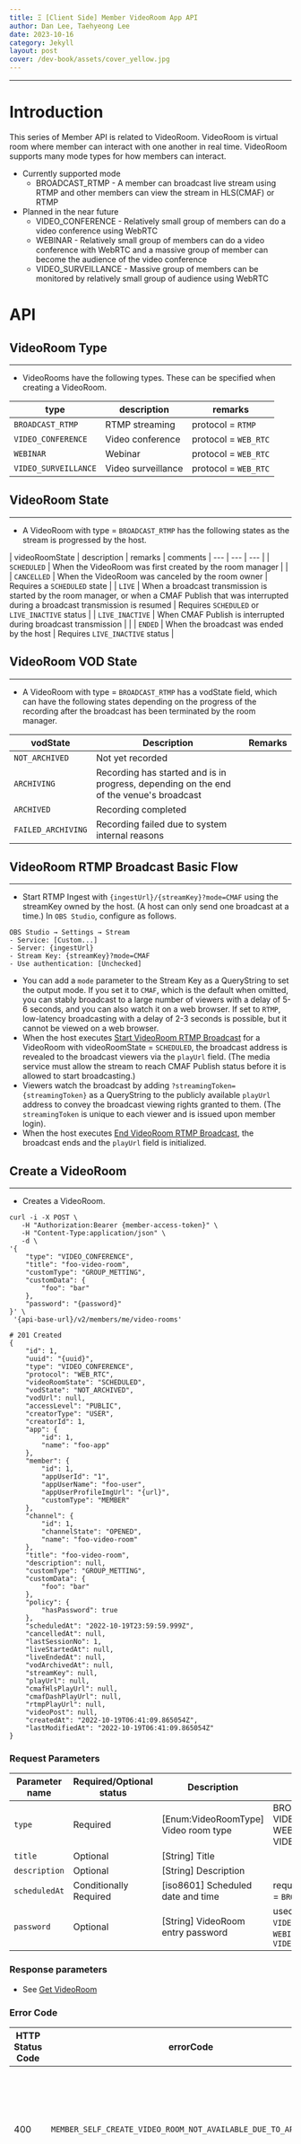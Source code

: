 ```yaml
---
title: Ξ [Client Side] Member VideoRoom App API
author: Dan Lee, Taehyeong Lee
date: 2023-10-16
category: Jekyll
layout: post
cover: /dev-book/assets/cover_yellow.jpg
---
```


-------------
# Introduction

This series of Member API is related to VideoRoom. VideoRoom is virtual room where member can interact with one another in real time. VideoRoom supports many mode types for how members can interact.

- Currently supported mode
    - BROADCAST_RTMP - A member can broadcast live stream using RTMP and other members can view the stream in HLS(CMAF) or RTMP
- Planned in the near future
    - VIDEO_CONFERENCE - Relatively small group of members can do a video conference using WebRTC
    - WEBINAR - Relatively small group of members can do a video conference with WebRTC and a massive group of member can become the audience of the video conference
    - VIDEO_SURVEILLANCE - Massive group of members can be monitored by relatively small group of audience using WebRTC

# API

<a name="VideoRoom-Type"></a>
## VideoRoom Type

---

  * VideoRooms have the following types. These can be specified when creating a VideoRoom.

| type | description | remarks |
| --- | --- | --- |
| `BROADCAST_RTMP` | RTMP streaming | protocol = `RTMP` |
| `VIDEO_CONFERENCE` | Video conference | protocol = `WEB_RTC` |
| `WEBINAR` | Webinar | protocol = `WEB_RTC` |
| `VIDEO_SURVEILLANCE` | Video surveillance | protocol = `WEB_RTC` |

<a name="VideoRoom-State"></a>
## VideoRoom State

---

  * A VideoRoom with type = `BROADCAST_RTMP` has the following states as the stream is progressed by the host.

| videoRoomState | description | remarks | comments
| --- | --- | --- |
| `SCHEDULED` | When the VideoRoom was first created by the room manager | |
| `CANCELLED` | When the VideoRoom was canceled by the room owner | Requires a `SCHEDULED` state |
| `LIVE` | When a broadcast transmission is started by the room manager, or when a CMAF Publish that was interrupted during a broadcast transmission is resumed | Requires `SCHEDULED` or `LIVE_INACTIVE` status |
| `LIVE_INACTIVE` | When CMAF Publish is interrupted during broadcast transmission | |
| `ENDED` | When the broadcast was ended by the host | Requires `LIVE_INACTIVE` status |

<a name="VideoRoom-VOD-State"></a>
## VideoRoom VOD State

---

  * A VideoRoom with type = `BROADCAST_RTMP` has a vodState field, which can have the following states depending on the progress of the recording after the broadcast has been terminated by the room manager.

| vodState | Description | Remarks |
| --- | --- | --- |
| `NOT_ARCHIVED` | Not yet recorded | |
| `ARCHIVING` | Recording has started and is in progress, depending on the end of the venue's broadcast | |
| `ARCHIVED` | Recording completed | |
| `FAILED_ARCHIVING` | Recording failed due to system internal reasons | |

<a name="VideoRoom-RTMP-Broadcast-Basic-Flow"></a>
## VideoRoom RTMP Broadcast Basic Flow

---

  * Start RTMP Ingest with `{ingestUrl}/{streamKey}?mode=CMAF` using the streamKey owned by the host. (A host can only send one broadcast at a time.) In `OBS Studio`, configure as follows.

```
OBS Studio → Settings → Stream
- Service: [Custom...]
- Server: {ingestUrl}
- Stream Key: {streamKey}?mode=CMAF
- Use authentication: [Unchecked]
```

  * You can add a `mode` parameter to the Stream Key as a QueryString to set the output mode. If you set it to `CMAF`, which is the default when omitted, you can stably broadcast to a large number of viewers with a delay of 5-6 seconds, and you can also watch it on a web browser. If set to `RTMP`, low-latency broadcasting with a delay of 2-3 seconds is possible, but it cannot be viewed on a web browser.
  * When the host executes [Start VideoRoom RTMP Broadcast](#start-videoroom-rtmp-broadcast) for a VideoRoom with videoRoomState = `SCHEDULED`, the broadcast address is revealed to the broadcast viewers via the `playUrl` field. (The media service must allow the stream to reach CMAF Publish status before it is allowed to start broadcasting.)
  * Viewers watch the broadcast by adding `?streamingToken={streamingToken}` as a QueryString to the publicly available `playUrl` address to convey the broadcast viewing rights granted to them. (The `streamingToken` is unique to each viewer and is issued upon member login).
  * When the host executes [End VideoRoom RTMP Broadcast](#end-videoroom-rtmp-broadcast), the broadcast ends and the `playUrl` field is initialized.

<a name="Create-VideoRoom"></a>
## Create a VideoRoom

---

  * Creates a VideoRoom.

```
curl -i -X POST \
   -H "Authorization:Bearer {member-access-token}" \
   -H "Content-Type:application/json" \
   -d \
'{
    "type": "VIDEO_CONFERENCE",
    "title": "foo-video-room",
    "customType": "GROUP_METTING",
    "customData": {
        "foo": "bar"
    },
    "password": "{password}"
}' \
 '{api-base-url}/v2/members/me/video-rooms'

# 201 Created
{
    "id": 1,
    "uuid": "{uuid}",
    "type": "VIDEO_CONFERENCE",
    "protocol": "WEB_RTC",
    "videoRoomState": "SCHEDULED",
    "vodState": "NOT_ARCHIVED",
    "vodUrl": null,
    "accessLevel": "PUBLIC",
    "creatorType": "USER",
    "creatorId": 1,
    "app": {
        "id": 1,
        "name": "foo-app"
    },
    "member": {
        "id": 1,
        "appUserId": "1",
        "appUserName": "foo-user",
        "appUserProfileImgUrl": "{url}",
        "customType": "MEMBER"
    },
    "channel": {
        "id": 1,
        "channelState": "OPENED",
        "name": "foo-video-room"
    },
    "title": "foo-video-room",
    "description": null,
    "customType": "GROUP_METTING",
    "customData": {
        "foo": "bar"
    },
    "policy": {
        "hasPassword": true
    },
    "scheduledAt": "2022-10-19T23:59:59.999Z",
    "cancelledAt": null,
    "lastSessionNo": 1,
    "liveStartedAt": null,
    "liveEndedAt": null,
    "vodArchivedAt": null,
    "streamKey": null,
    "playUrl": null,
    "cmafHlsPlayUrl": null,
    "cmafDashPlayUrl": null,
    "rtmpPlayUrl": null,
    "videoPost": null,
    "createdAt": "2022-10-19T06:41:09.865054Z",
    "lastModifiedAt": "2022-10-19T06:41:09.865054Z"
}
```

### Request Parameters

| Parameter name | Required/Optional status | Description | Remarks |
| --- | --- | --- | --- |
| `type` | Required | [Enum:VideoRoomType] Video room type | BROADCAST_RTMP, VIDEO_CONFERENCE, WEBINAR, VIDEO_SURVEILLANCE |
| `title` | Optional | [String] Title | |
| `description` | Optional | [String] Description | |
| `scheduledAt` | Conditionally Required | [iso8601] Scheduled date and time | required only for type = `BROADCAST_RTMP` |
| `password` | Optional | [String] VideoRoom entry password | used only for type = `VIDEO_CONFERENCE`, `WEBINAR`, `VIDEO_SURVEILLANCE` |

### Response parameters
  * See [Get VideoRoom](#get-videoroom)

### Error Code

| HTTP Status Code | errorCode | Remarks |
| --- | --- | --- |
| 400 | `MEMBER_SELF_CREATE_VIDEO_ROOM_NOT_AVAILABLE_DUE_TO_APP_POLICY` | Member was not allowed to self-create a VideoRoom, in which case it can only be created in the app |
| 400 | `EMPTY_VIDEO_ROOM_TYPE` | type Required request field is missing. |
| 400 | `empty_video_room_scheduled_at` | |
| 400 | `CUSTOM_TYPE_SIZE_UPPER_LIMIT_EXCEEDED` | customType field exceeds the maximum allowed length of 50 characters. |
| 400 | `CUSTOM_DATA_ITEM_COUNT_UPPER_LIMIT_EXCEEDED` | The maximum number of customData items exceeded 10. |
| 400 | `CUSTOM_DATA_ITEM_NAME_SIZE_UPPER_LIMIT_EXCEEDED` | customData item name exceeds the maximum length of 50 characters |
| 400 | `CUSTOM_DATA_ITEM_VALUE_SIZE_UPPER_LIMIT_EXCEEDED` | customData item value exceeds 50 characters. |

<a name="Get-VideoRooms"></a>
## Get VideoRooms

---

  * Gets the list of VideoRoom created by the logged-in member.

```
curl -i -X GET \
   -H "Authorization:Bearer {member-access-token}" \
   -H "Content-Type:application/json" \
 '{api-base-url}/v2/members/me/video-rooms?sortBy=CREATED_AT_DESC'
 
# 200 OK
{
    "content": [
        {
            "id": 1,
            "state": "ACTIVE",
            "uuid": "{uuid}",
            "type": "VIDEO_CONFERENCE",
            "protocol": "WEB_RTC",
            "videoRoomState": "STARTED",
            "vodState": "NOT_ARCHIVED",
            "vodUrl": null,
            "accessLevel": "PUBLIC",
            "app": {
                "id": 1,
                "state": "ACTIVE",
                "name": "foo-app"
            },
            "member": {
                "id": 1,
                "state": "ACTIVE",
                "appUserId": "1",
                "appUserName": "foo-user",
                "appUserProfileImgUrl": "{url}",
                "customType": "MEMBER"
            },
            "channel": {
                "id": 1,
                "state": "ACTIVE",
                "channelState": "OPENED"
            },
            "creatorType": "USER",
            "creatorId": 1,
            "title": "foo-room",
            "description": null,
            "customType": "GROUP_METTING",
            "customData": {
                "foo": "bar"
            }
            "policy": {
                "hasPassword": true
            },
            "scheduledAt": "2022-10-19T23:59:59.999Z",
            "cancelledAt": null,
            "lastSessionNo": 1,
            "liveStartedAt": "2022-10-19T06:41:09.865056Z",
            "liveEndedAt": null,
            "vodArchivedAt": null,
            "streamKey": null, 
            "playUrl": null,
            "cmafHlsPlayUrl": null,
            "cmafDashPlayUrl": null,
            "rtmpPlayUrl": null,
            "videoPost": null,
            "createdAt": "2022-10-19T06:37:59.248305Z",
            "lastModifiedAt": "2022-10-19T06:37:59.248305Z"
        },
    ],
    "pageable": {
        "sort": {
            "empty": false,
            "sorted": true,
            "unsorted": false
        },
        "offset": 0,
        "pageNumber": 0,
        "pageSize": 10,
        "paged": true,
        "unpaged": false
    },
    "last": true,
    "totalPages": 1,
    "totalElements": 1,
    "size": 10,
    "number": 0,
    "sort": {
        "empty": false,
        "sorted": true,
        "unsorted": false
    },
    "first": true,
    "numberOfElements": 1,
    "empty": false
}
```

### Request parameters

| Parameter Name | Required/Optional Status | Description | Remarks |
| --- | --- | --- | --- |
| `videoRoomState` | Optional | [Enum:VideoRoomState] state | See [VideoRoom State](#videoroom-state) |
| `type` | Optional | [Enum:VideoRoomType] type | See [VideoRoom Type](#videoroom-type) |
| `sortBy` | Optional | [String] sort by | `CREATED_AT_ASC`, `CREATED_AT_DESC`, `LAST_MODIFIED_AT_ASC`, `LAST_MODIFIED_AT_DESC` |
| `page` | Optional | [Int] page number | |
| `pageSize` | Optional | [Int] page size | |

### Response Parameters

| Parameter Name | Description | Remarks |
| --- | --- | --- | --- |
| content`[]` | [arrayOfObject] VideoRoom list | See [Get VideoRoom](#get-videoroom) |

<a name="Get-VideoRoom"></a>
## Get VideoRoom

---

  * Get a specific VideoRoom.

```
curl -i -X GET \
   -H "Authorization:Bearer {member-access-token}" \
   -H "Content-Type:application/json" \
'{api-base-url}/v2/members/me/video-rooms/{video-room-id}'

# 200 OK
{
    "id": 1,
    "state": "ACTIVE",
    "uuid": "{uuid}",
    "type": "VIDEO_CONFERENCE",
    "protocol": "WEB_RTC",
    "videoRoomState": "STARTED",
    "vodState": "NOT_ARCHIVED",
    "vodUrl": null,
    "accessLevel": "PUBLIC",
    "app": {
        "id": 1,
        "state": "ACTIVE",
        "name": "foo-app"
    },
    "member": {
        "id": 1,
        "state": "ACTIVE",
        "appUserId": "1",
        "appUserName": "foo-user",
        "appUserProfileImgUrl": "{url}",
        "customType": "MEMBER"
    },
    "channel": {
        "id": 1,
        "state": "ACTIVE",
        "channelState": "OPENED"
    },
    "creatorType": "USER",
    "creatorId": 1,
    "title": "foo-room",
    "description": null,
    "customType": "GROUP_METTING",
    "customData": {
        "foo": "bar"
    }
    "policy": {
        "hasPassword": true
    },
    "scheduledAt": "2022-10-19T23:59:59.999Z",
    "cancelledAt": null,
    "lastSessionNo": 1,
    "liveStartedAt": "2022-10-19T06:41:09.865056Z",
    "liveEndedAt": null,
    "vodArchivedAt": null,
    "streamKey": null,
    "playUrl": null,
    "cmafHlsPlayUrl": null,
    "cmafDashPlayUrl": null,
    "rtmpPlayUrl": null,
    "videoPost": null,
    "createdAt": "2022-10-19T06:41:09.865054Z",
    "lastModifiedAt": "2022-10-19T06:41:09.865056Z"
}
```

### Response Parameters

| Parameter name | Description | Remarks |
| --- | --- | --- |
| `id` | [Long] VideoRoom ID | |
| `state` | [Enum:EntityState] Entity state | ACTIVE, DELETED |
| `uuid` | [String] VideoRoom UUID | VideoRoom identification string |
| `type` | [Enum:VideoRoomType] Type | BROADCAST_RTMP, VIDEO_CONFERENCE, WEBINAR, VIDEO_SURVEILLANCE |
| `protocol` | [String] Protocol used | RTMP, WEB_RTC |
| `videoRoomState` | [Enum:VideoRoomState] State | See [VideoRoom State](#VideoRoom-State) |
| `vodState` | [Enum:VideoRoomVodState] State | See [VideoRoom VOD State](#VideoRoom-VOD-State) |
| `vodUrl` | [String?] VideoRoom VOD URL | vodState = 'ARCHIVED' generated on transition |
| `accessLevel` | [Enum:AccessLevel] Access level | PUBLIC, APP, MEMBER, FRIEND, FOLLOWER, RESTRICTED, PRIVATE |
| `format` | [Enum:VideoFormat] VideoRoom output format | `UNDEFINED`, `RTMP`, `CMAF`, `RTMP_CMAF` |
| `app` | [Object] App information | |
| app.`id` | [Long] App ID | |
| app.`state` | [Enum:EntityState] App entity state | ACTIVE, DELETED |
| app.`name` | [String] App name | |
| `member` | [Object] Member information | |
| member.`id` | [Long] Member ID | |
| member.`state` | [Enum:EntityState] Member entity state | ACTIVE, DELETED |
| member.`appUserId` | [String] Member App User ID | |
| member.`appUserName?` | [String] Member App User Name | |
| member.`appUserProfileImgUrl?` | [String] Member App User profile image URL | |
| `channel` | [Object] Channel information | |
| channel.`id` | [Long] Channel ID | |
| channel.`state` | [Enum:EntityState] Channel entity state | ACTIVE, DELETED |
| channel.`channelState` | [Enum:EntityState] Channel state | OPENED |
| channel.`name` | [String] Channel name | |
| `creatorType` | [Enum:CreatorType] Creator type | USER, APP, MEMBER |
| `creatorId` | [Long] Creator ID | |
| `title` | [String] Video room title | |
| `description?` | [String] Video room description | |
| `customType?` | [String] Custom type | |
| `customData?` | [Map<String, String>] Custom data Key-Value Pair | |
| `policy` | [Object:ChannelPolicy] VideoRoom policy information | |
| policy.`hasPassword` | [Boolean] Whether to set an entry password | |
| `scheduledAt?` | [iso8601] Estimated time to start streaming broadcast | |
| `canceledAt?` | [iso8601] When the streaming broadcast was canceled | |
| `lastSessionNo` | [Long] Last session number | protocol = `WEB_RTC` only field |
| `liveStartedAt?` | [iso8601] Streaming broadcast start time | |
| `liveEndedAt?` | [iso8601] Streaming broadcast end date | |
| `vodArchivedAt?` | [iso8601] Streaming broadcast recording completion date | |
| `streamKey?` | [Object:StreamKey] StreamKey information when streaming broadcasting | |
| streamKey?.`id` | [Long] StreamKey ID | |
| streamKey?.`state` | [Enum:EntityState] Entity state | |
| streamKey?.`streamKeyState` | [Enum:StreamKeyState] StreamKey state | |
| `playUrl?` | [String] URL to watch when the broadcast starts or resumes | |
| `cmafHlsPlayUrl?` | [String] CMAF-HLS Play URL | activated if format = `CMAF` or `RTMP_CMAF` |
| `cmafDashPlayUrl?` | [String] CMAF-DASH Play URL | activated if format = `CMAF` or `RTMP_CMAF` |
| `rtmpPlayUrl?` | [String] RTMP Play URL | activated if format = `RTMP` or `RTMP_CMAF` |
| `videoPost?` | [Object:VideoPostSimpleDTO] Information about a VideoPost that is being recorded or has been completed | |
| videoPost.`id` | [Long] VideoPost ID | |
| videoPost.`state` | [Enum:EntityState] VideoPost entity state | ACTIVE, DELETED |
| videoPost.`videoPostState` | [Enum:VideoPostState] VideoPost state | CREATED, UPLOADED, QUEUEED, PROCESSING, PROCESSED, FAILED_UPLOAD, FAILED_QUEUEING, FAILED_PROCESSING |
| videoPost.`type` | [Enum:VideoPostState] VideoPost type | LIVE_RECORDED, PRE_RECORDED |
| `stats` | [Object:VideoRoomStat] VideoRoom statistical information | |
| stats.`totalMemberWhitelistCount` | [Long] Total number of Member Whitelists | |
| `createdAt` | [iso8601] Creation date | |
| `lastModifiedAt` | [iso8601] Last modification date | |

### Error Code

| HTTP Status Code | errorCode |
| --- | --- |
| 404 | `VIDEO_ROOM_NOT_FOUND` |

<a name="Get-VideoRoom-by-UUID"></a>
## Get VideoRoom by UUID

---

  * Retrieves a specific VideoRoom by UUID.

```
curl -i -X GET \
   -H "Authorization:Bearer {member-access-token}" \
   -H "Content-Type:application/json" \
'{api-base-url}/v2/members/me/video-rooms/uuid/{video-room-uuid}'

# 200 OK
{
    "id": 1,
    "state": "ACTIVE",
    "uuid": "{uuid}",
    "type": "VIDEO_CONFERENCE",
    "protocol": "WEB_RTC",
    "videoRoomState": "STARTED",
    "vodState": "NOT_ARCHIVED",
    "vodUrl": null,
    "accessLevel": "PUBLIC",
    "app": {
        "id": 1,
        "state": "ACTIVE",
        "name": "foo-app"
    },
    "member": {
        "id": 1,
        "state": "ACTIVE",
        "appUserId": "1",
        "appUserName": "foo-user",
        "appUserProfileImgUrl": "{url}",
        "customType": "MEMBER"
    },
    "channel": {
        "id": 1,
        "state": "ACTIVE",
        "channelState": "OPENED",
        "name": "foo-room"
    },
    "creatorType": "USER",
    "creatorId": 1,
    "title": "foo-room",
    "description": null,
    "customType": "GROUP_METTING",
    "customData": {
        "foo": "bar"
    }
    "policy": {
        "hasPassword": true
    },
    "scheduledAt": "2022-10-19T23:59:59.999Z",
    "cancelledAt": null,
    "lastSessionNo": 1,
    "liveStartedAt": "2022-10-19T06:41:09.865056Z",
    "liveEndedAt": null,
    "vodArchivedAt": null,
    "streamKey": null,
    "playUrl": null,
    "cmafHlsPlayUrl": null,
    "cmafDashPlayUrl": null,
    "rtmpPlayUrl": null,
    "videoPost": null,
    "createdAt": "2022-10-19T06:41:09.865054Z",
    "lastModifiedAt": "2022-10-19T06:41:09.865056Z"
}
```

### Response Parameters
  * See [Get VideoRoom](#get-videoroom).

### Error Code

| HTTP status code | errorCode |
| --- | --- |
| 404 | `VIDEO_ROOM_NOT_FOUND` |

<a name="Start-VideoRoom-RTMP-Broadcast"></a>
## Start VideoRoom RTMP Broadcast

---

  * Executes VideoRoom's RTMP broadcast start (only available for VideoRoom with type = `BROADCAST_RTMP`).
  * Note that if you stop and resume RTMP Ingest after starting the broadcast, you do not need to explicitly run this API again. If you stop RTMP Ingest after starting the broadcast, videoRoomState = LIVE -> LIVE_INACTIVE, and it will automatically change to LIVE_INACTIVE -> LIVE when you resume RTMP Ingest.
  * Change VideoRoom's videoRoomState = `LIVE` and StreamKey's state = `ACTIVE_LIVE` and save VideoRoom information in StreamKey.

```
curl -i -X POST \
   -u "{app.apiKey}:{app.apiSecret}" \
   -H "Content-Type:application/json" \
 '{api-base-url}/v2/members/me/video-rooms/{video-room.id}/start'
 
# 200 OK
{
    "id": 1,
    "state": "ACTIVE",
    "uuid": "{uuid}",
    "type": "BROADCAST_RTMP",
    "protocol": "RTMP",
    "videoRoomState": "LIVE",
    "vodState": "NOT_ARCHIVED",
    "vodUrl": null,
    "type": "BROADCAST_RTMP",
    "format": "CMAF",
    "accessLevel": "PUBLIC",
    "app": {
        "id": 1,
        "state": "ACTIVE",
        "name": "Foo App"
    },
    "member": {
        "id": 1,
        "state": "ACTIVE",
        "appUserId": "1",
        "appUserName": "foobar",
        "appUserProfileImgUrl": "https://img.foobar.com/users/1/profile.jpg"
    },
    "creatorType": "MEMBER",
    "creatorId": 1,
    "title": "Foo Video Room",
    "description": "Foo Video Room Description",
    "scheduledAt": "2022-10-19T23:59:59.999Z",
    "cancelledAt": null,
    "lastSessionNo": 1,
    "liveStartedAt": "2022-10-19T23:59:59.999Z",
    "liveEndedAt": null,
    "vodArchivedAt": null,
    "streamKey": {
        "id": 1,
        "state": "ACTIVE",
        "streamKeyState": "ACTIVE_LIVE"
    },
    "playUrl": {url},
    "cmafHlsPlayUrl": {url},
    "cmafDashPlayUrl": {url},
    "rtmpPlayUrl": null,
    "videoPost": null,
    "stats": {
        "totalMemberWhitelistCount": 0
    },
    "createdAt": "2022-10-19T06:41:09.865054Z",
    "lastModifiedAt": "2022-10-19T06:41:09.865056Z"
}
```

### Response Parameters
  * See [Get VideoRoom](#get-videoroom).

### Error Code

| HTTP Status Code | errorCode | Remarks |
| --- | --- | --- |
| 404 | `VIDEO_ROOM_NOT_FOUND` | The VideoRoom resource does not exist. |
| 400 | `VIDEO_ROOM_TYPE_NOT_BROADCAST_RTMP` | VideoRoom does not have type = `BROADCAST_RTMP` |
| 400 | `VIDEO_ROOM_STATE_NOT_SCHEDULED` | If VideoRoom's videoRoomState = `SCHEDULED` |
| 404 | `STREAM_KEY_NOT_FOUND` | If the StreamKey resource does not exist |
| 400 | `STREAM_KEY_STATE_NOT_ACTIVE` | If StreamKey's streamKeyState = `ACTIVE` |
| 400 | `REQUEST_LOCKED` | If the same request is being processed and re-requested (e.g., the end user clicks the same button repeatedly), it is recommended to wait for the response from the previous requested processing. |
| 500 | `MEDIA_SERVICE_INTERNAL_SERVER_ERROR` | Internal media service not working, contact immediately |

<a name="End-VideoRoom-RTMP-Broadcast"></a>
## End VideoRoom RTMP Broadcast

---

  * Executes an RTMP broadcast termination for VideoRoom (only available for VideoRoom with type = `BROADCAST_RTMP`).
  * Note that ending the broadcast is not allowed if RTMP Ingest is currently in progress. RTMP Ingest of the StreamKey mapped to the VideoRoom must be stopped first.
  * Change the VideoRoom's videoRoomState = `ENDED` and the StreamKey's state = `INACTIVE`, and delete the VideoRoom information stored in the StreamKey.

```
curl -i -X POST \
   -u "{app.apiKey}:{app.apiSecret}" \
   -H "Content-Type:application/json" \
 '{api-base-url}/v2/members/me/video-rooms/{video-room.id}/end'
 
# 200 OK
{
    "id": 1,
    "state": "ACTIVE",
    "uuid": "{uuid}",
    "type": "BROADCAST_RTMP",
    "protocol": "RTMP",
    "videoRoomState": "ENDED",
    "vodState": "NOT_ARCHIVED",
    "vodUrl": null,
    "type": "BROADCAST_RTMP",
    "format": "CMAF",
    "accessLevel": "PUBLIC",
    "app": {
        "id": 1,
        "state": "ACTIVE",
        "name": "foo-app"
    },
    "member": {
        "id": 1,
        "state": "ACTIVE",
        "appUserId": "1",
        "appUserName": "foobar",
        "appUserProfileImgUrl": "https://img.foobar.com/users/1/profile.jpg"
    },
    "creatorType": "USER",
    "creatorId": 1,
    "title": "Foo Video Room",
    "description": "Foo Video Room Description",
    "scheduledAt": "2022-10-19T23:59:59.999Z",
    "cancelledAt": null,
    "lastSessionNo": 1,
    "liveStartedAt": "2022-10-19T23:59:59.999Z",
    "liveEndedAt": "2022-10-20T23:59:59.999Z",
    "vodArchivedAt": null,
    "streamKey": null,
    "playUrl": null,
    "cmafHlsPlayUrl": null,
    "cmafDashPlayUrl": null,
    "rtmpPlayUrl": null,
    "videoPost": null,
    "stats": {
        "totalMemberWhitelistCount": 0
    },
    "createdAt": "2022-10-19T06:41:09.865054Z",
    "lastModifiedAt": "2022-10-19T06:41:09.865056Z"
}
```

### Response Parameters
  * See [Get VideoRoom](#get-videoroom).

### Error Code

| HTTP Status Code | errorCode | Remarks |
| --- | --- | --- |
| 404 | `VIDEO_ROOM_NOT_FOUND` | If the VideoRoom resource does not exist. |
| 400 | `VIDEO_ROOM_TYPE_NOT_BROADCAST_RTMP` | VideoRoom's type is not `BROADCAST_RTMP`. |
| 400 | `VIDEO_ROOM_STATE_NOT_LIVE_INACTIVE` | If VideoRoom's videoRoomState = `LIVE_INACTIVE` |
| 404 | `STREAM_KEY_NOT_FOUND` | If the StreamKey resource does not exist. |
| 400 | `STREAM_KEY_STATE_NOT_INACTIVE_LIVE` | StreamKey's streamKeyState is not `INACTIVE_LIVE`. |
| 400 | `REQUEST_LOCKED` | If the same request is being processed and re-requested (e.g., end user clicks the same button consecutively), it is recommended to wait for the response of the previously requested processing. |
| 500 | `MEDIA_SERVICE_INTERNAL_SERVER_ERROR` | Internal media service not working, contact immediately |

<a name="VideoRoom-State-Change-App-Callback-API-Notification"></a>
## VideoRoom State Change App Callback API Notification

---

  * If you have registered Callback API information with the app in the User Console, when the VideoRoom.videoRoomState changes as the streaming progresses, it will notify you by requesting the registered Callback API in the format below. (If the 4XX, 5XX response fails, it will not be requested again.)

```
curl -i -X POST \
   -u "{app.callback.accessId}:{app.callback.accessPassword})}" \
   -H "Content-Type:application/json" \
   -d \
'{
    "type": "VIDEO_ROOM_LIVE",
    "data": {
        "videoRoomId": 1
        "videoRoomVideoRoomState": "LIVE"
    }
}
' \
 '{app.callback.url}'
```

| type | description | remarks |
| --- | --- | --- |
| `VIDEO_ROOM_SCHEDULED` | When the VideoRoom was created by the streamer | |
| `VIDEO_ROOM_LIVE` | When a broadcast is started or resumed by the streamer | |
| `VIDEO_ROOM_LIVE_INACTIVE` | When a broadcast was interrupted while broadcasting | |
| `VIDEO_ROOM_ENDED` | When the broadcast was ended by the streamer | |
| `VIDEO_ROOM_ARCHIVED` | When a VOD recording is created after the broadcast is ended | |
| `VIDEO_ROOM_FAILED_ARCHIVING` | Failed to create VOD recording after ending broadcasting | |

<a name="VideoRoom-State-Change-Member-EventSource-API-Notification"></a>
## VideoRoom State Change Member EventSource API Notification

---

  * If a member watching the broadcast creates and maintains a **Server-Sent Events** connection with the **Get Member EventSource API**, they will be notified in real-time via message **PUB-SUB** when the state of their **VideoRoom** changes over the course of the broadcast. (As a prerequisite, you must be joined to the channel mapped to that **VideoRoom**).
  * If the **App Callback API** passes this information to the backend server of the **App**, this method has the advantage that it can be delivered directly to the **n** broadcast viewing members running the client. (Instead of polling for **VideoRoom** views on the client side, they can be notified in real time and processed.) In particular, since the **playUrl** changes when the broadcast resumes after a pause, it is advantageous to pass the relevant information to the viewing members immediately.

```
# Create and maintain an EventSource connection
curl -N --http2 \
    -H "Accept:text/event-stream" \
    -H "Authorization:Bearer {member-access-token}" \
  '{api-base-url}/v2/members/me/event-sources'

# 200 OK
# Send VideoRoom change information in real-time as long as the EventSource connection is maintained in the format below

# Start broadcast (playUrl first time)
{
  "messageId": "2023-07-12T07:31:24.010553216Z",
  "sentAt": "2023-07-12T07:31:24.010553216Z",
  "origin": "SYSTEM",
  "type": "SIGNAL",
  "deliveryType": "BROADCAST",
  "channelId": {channel.id},
  "customType": "CHANGE_DATA_CAPTURE",
  "customData": {
    "type": "VIDEO_ROOM",
    "videoRoomId": "{videoRoom.id}",
    "videoRoomState": "LIVE",
    "playUrl": "{url}"
  }
}

# Pause broadcast
{
  "messageId": "2023-07-12T07:31:32.238769907Z",
  "sentAt": "2023-07-12T07:31:32.238769907Z",
  "origin": "SYSTEM",
  "type": "SIGNAL",
  "deliveryType": "BROADCAST",
  "channelId": {channel.id},
  "customType": "CHANGE_DATA_CAPTURE",
  "customData": {
    "type": "VIDEO_ROOM",
    "videoRoomId": "{videoRoom.id}",
    "videoRoomState": "LIVE_INACTIVE",
    "playUrl": null
  }
}

# Resume broadcast (announce changed playUrl)
{
  "messageId": "2023-07-12T07:31:40.894338249Z",
  "sentAt": "2023-07-12T07:31:40.894338249Z",
  "origin": "SYSTEM",
  "type": "SIGNAL",
  "deliveryType": "BROADCAST",
  "channelId": {channel.id},
  "customType": "CHANGE_DATA_CAPTURE",
  "customData": {
    "type": "VIDEO_ROOM",
    "videoRoomId": "{videoRoom.id}",
    "videoRoomState": "LIVE",
    "playUrl": "{url}"
  }
}

# End broadcast
{
  "messageId": "2023-07-12T07:31:56.476755032Z",
  "sentAt": "2023-07-12T07:31:56.476755032Z",
  "origin": "SYSTEM",
  "type": "SIGNAL",
  "deliveryType": "BROADCAST",
  "channelId": {channel.id},
  "customType": "CHANGE_DATA_CAPTURE",
  "customData": {
    "type": "VIDEO_ROOM",
    "videoRoomId": "{videoRoom.id}",
    "videoRoomState": "ENDED",
    "playUrl": null
  }
}
```
